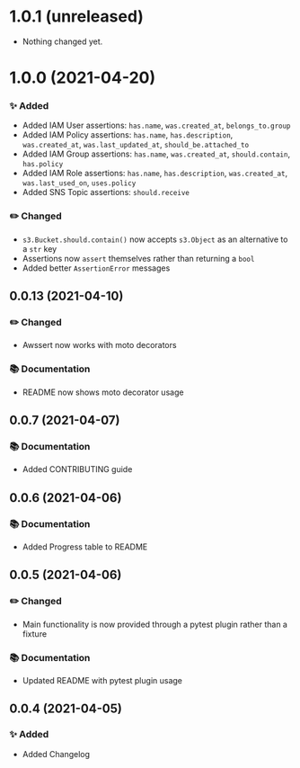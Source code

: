 1.0.1 (unreleased)
==================

- Nothing changed yet.


1.0.0 (2021-04-20)
==================

### :sparkles: Added

- Added IAM User assertions: `has.name`, `was.created_at`, `belongs_to.group`
- Added IAM Policy assertions: `has.name`, `has.description`, `was.created_at`, `was.last_updated_at`, `should_be.attached_to`
- Added IAM Group assertions: `has.name`, `was.created_at`, `should.contain`, `has.policy`
- Added IAM Role assertions: `has.name`, `has.description`, `was.created_at`, `was.last_used_on`, `uses.policy`
- Added SNS Topic assertions: `should.receive`

### :pencil2: Changed

- `s3.Bucket.should.contain()` now accepts `s3.Object` as an alternative to a `str` key
- Assertions now `assert` themselves rather than returning a `bool`
- Added better `AssertionError` messages


0.0.13 (2021-04-10)
-------------------

### :pencil2: Changed

- Awssert now works with moto decorators

### :books: Documentation

- README now shows moto decorator usage


0.0.7 (2021-04-07)
------------------

### :books: Documentation

- Added CONTRIBUTING guide


0.0.6 (2021-04-06)
------------------

### :books: Documentation

- Added Progress table to README


0.0.5 (2021-04-06)
------------------

### :pencil2: Changed

- Main functionality is now provided through a pytest plugin rather than a fixture

### :books: Documentation

- Updated README with pytest plugin usage


0.0.4 (2021-04-05)
------------------

### :sparkles: Added

- Added Changelog
